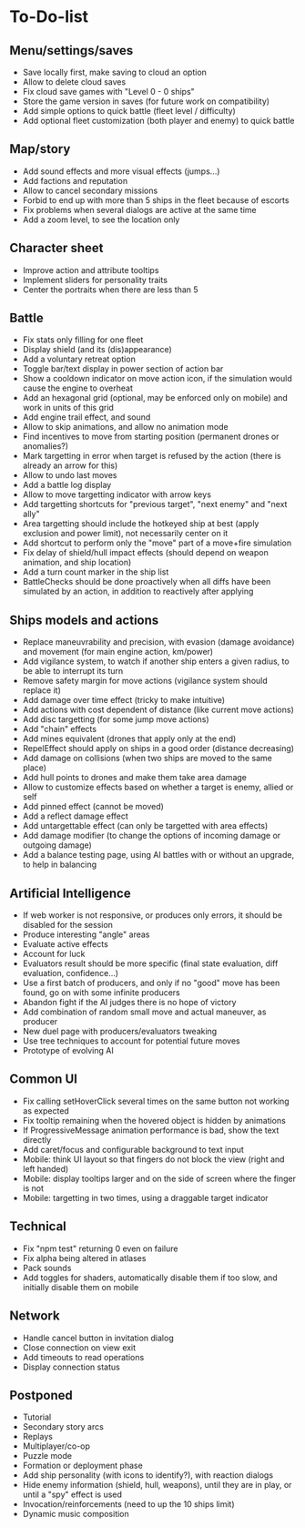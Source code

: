 To-Do-list
==========

Menu/settings/saves
-------------------

* Save locally first, make saving to cloud an option
* Allow to delete cloud saves
* Fix cloud save games with "Level 0 - 0 ships"
* Store the game version in saves (for future work on compatibility)
* Add simple options to quick battle (fleet level / difficulty)
* Add optional fleet customization (both player and enemy) to quick battle

Map/story
---------

* Add sound effects and more visual effects (jumps...)
* Add factions and reputation
* Allow to cancel secondary missions
* Forbid to end up with more than 5 ships in the fleet because of escorts
* Fix problems when several dialogs are active at the same time
* Add a zoom level, to see the location only

Character sheet
---------------

* Improve action and attribute tooltips
* Implement sliders for personality traits
* Center the portraits when there are less than 5

Battle
------

* Fix stats only filling for one fleet
* Display shield (and its (dis)appearance)
* Add a voluntary retreat option
* Toggle bar/text display in power section of action bar
* Show a cooldown indicator on move action icon, if the simulation would cause the engine to overheat
* Add an hexagonal grid (optional, may be enforced only on mobile) and work in units of this grid
* Add engine trail effect, and sound
* Allow to skip animations, and allow no animation mode
* Find incentives to move from starting position (permanent drones or anomalies?)
* Mark targetting in error when target is refused by the action (there is already an arrow for this)
* Allow to undo last moves
* Add a battle log display
* Allow to move targetting indicator with arrow keys
* Add targetting shortcuts for "previous target", "next enemy" and "next ally"
* Area targetting should include the hotkeyed ship at best (apply exclusion and power limit), not necessarily center on it
* Add shortcut to perform only the "move" part of a move+fire simulation
* Fix delay of shield/hull impact effects (should depend on weapon animation, and ship location)
* Add a turn count marker in the ship list
* BattleChecks should be done proactively when all diffs have been simulated by an action, in addition to reactively after applying

Ships models and actions
------------------------

* Replace maneuvrability and precision, with evasion (damage avoidance) and movement (for main engine action, km/power)
* Add vigilance system, to watch if another ship enters a given radius, to be able to interrupt its turn
* Remove safety margin for move actions (vigilance system should replace it)
* Add damage over time effect (tricky to make intuitive)
* Add actions with cost dependent of distance (like current move actions)
* Add disc targetting (for some jump move actions)
* Add "chain" effects
* Add mines equivalent (drones that apply only at the end)
* RepelEffect should apply on ships in a good order (distance decreasing)
* Add damage on collisions (when two ships are moved to the same place)
* Add hull points to drones and make them take area damage
* Allow to customize effects based on whether a target is enemy, allied or self
* Add pinned effect (cannot be moved)
* Add a reflect damage effect
* Add untargettable effect (can only be targetted with area effects)
* Add damage modifier (to change the options of incoming damage or outgoing damage)
* Add a balance testing page, using AI battles with or without an upgrade, to help in balancing

Artificial Intelligence
-----------------------

* If web worker is not responsive, or produces only errors, it should be disabled for the session
* Produce interesting "angle" areas
* Evaluate active effects
* Account for luck
* Evaluators result should be more specific (final state evaluation, diff evaluation, confidence...)
* Use a first batch of producers, and only if no "good" move has been found, go on with some infinite producers
* Abandon fight if the AI judges there is no hope of victory
* Add combination of random small move and actual maneuver, as producer
* New duel page with producers/evaluators tweaking
* Use tree techniques to account for potential future moves
* Prototype of evolving AI

Common UI
---------

* Fix calling setHoverClick several times on the same button not working as expected
* Fix tooltip remaining when the hovered object is hidden by animations
* If ProgressiveMessage animation performance is bad, show the text directly
* Add caret/focus and configurable background to text input
* Mobile: think UI layout so that fingers do not block the view (right and left handed)
* Mobile: display tooltips larger and on the side of screen where the finger is not
* Mobile: targetting in two times, using a draggable target indicator

Technical
---------

* Fix "npm test" returning 0 even on failure
* Fix alpha being altered in atlases
* Pack sounds
* Add toggles for shaders, automatically disable them if too slow, and initially disable them on mobile

Network
-------

* Handle cancel button in invitation dialog
* Close connection on view exit
* Add timeouts to read operations
* Display connection status

Postponed
---------

* Tutorial
* Secondary story arcs
* Replays
* Multiplayer/co-op
* Puzzle mode
* Formation or deployment phase
* Add ship personality (with icons to identify?), with reaction dialogs
* Hide enemy information (shield, hull, weapons), until they are in play, or until a "spy" effect is used
* Invocation/reinforcements (need to up the 10 ships limit)
* Dynamic music composition
